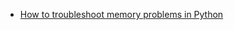 * [How to troubleshoot memory problems in Python](https://www.kdnuggets.com/2021/06/troubleshoot-memory-problems-python.html?utm_source=feedburner&utm_medium=feed&utm_campaign=Feed%3A+kdnuggets-data-mining-analytics+%28KDnuggets%3A+Data+Mining+and+Analytics%29)
